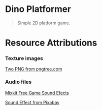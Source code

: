 # Dino Platformer
> Simple 2D platform game.

# Resource Attributions

### Texture images
[Two PNG from pngtree.com](https://pngtree.com/so/Two)

### Audio files
[Mixkit Free Game Sound Efects](https://mixkit.co/free-sound-effects/game)

[Sound Effect from Pixabay](https://pixabay.com/sound-effects/?utm_source=link-attribution&amp;utm_medium=referral&amp;utm_campaign=music&amp;utm_content=6462)
